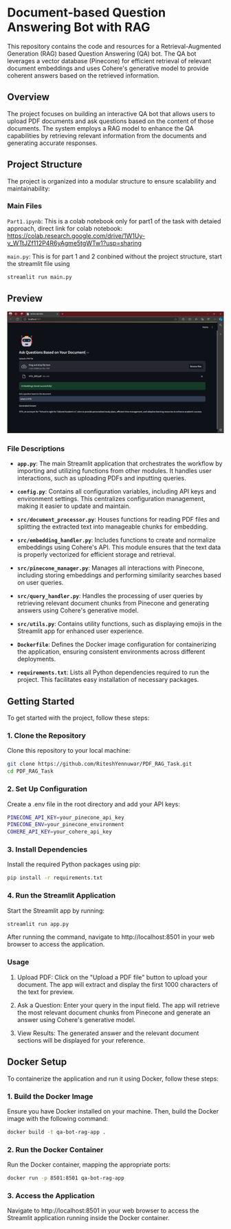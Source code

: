 # Document-based Question Answering Bot with RAG

This repository contains the code and resources for a Retrieval-Augmented Generation (RAG) based Question Answering (QA) bot. The QA bot leverages a vector database (Pinecone) for efficient retrieval of relevant document embeddings and uses Cohere's generative model to provide coherent answers based on the retrieved information.


## Overview

The project focuses on building an interactive QA bot that allows users to upload PDF documents and ask questions based on the content of those documents. The system employs a RAG model to enhance the QA capabilities by retrieving relevant information from the documents and generating accurate responses.

## Project Structure

The project is organized into a modular structure to ensure scalability and maintainability:

### Main Files
`Part1.ipynb`: This is a colab notebook only for part1 of the task with detaied approach, direct link for colab notebook: https://colab.research.google.com/drive/1W1Uy-v_WTtJZf112P4R6yAgme5tgWTw1?usp=sharing

`main.py`: This is for part 1 and 2 conbined without the project structure, start the streamlit file using
```bash
streamlit run main.py
```
## Preview
<img src="static/images/preview.png" alt="app preview">

### File Descriptions

- **`app.py`**: The main Streamlit application that orchestrates the workflow by importing and utilizing functions from other modules. It handles user interactions, such as uploading PDFs and inputting queries.

- **`config.py`**: Contains all configuration variables, including API keys and environment settings. This centralizes configuration management, making it easier to update and maintain.

- **`src/document_processor.py`**: Houses functions for reading PDF files and splitting the extracted text into manageable chunks for embedding.

- **`src/embedding_handler.py`**: Includes functions to create and normalize embeddings using Cohere's API. This module ensures that the text data is properly vectorized for efficient storage and retrieval.

- **`src/pinecone_manager.py`**: Manages all interactions with Pinecone, including storing embeddings and performing similarity searches based on user queries.

- **`src/query_handler.py`**: Handles the processing of user queries by retrieving relevant document chunks from Pinecone and generating answers using Cohere's generative model.

- **`src/utils.py`**: Contains utility functions, such as displaying emojis in the Streamlit app for enhanced user experience.

- **`Dockerfile`**: Defines the Docker image configuration for containerizing the application, ensuring consistent environments across different deployments.

- **`requirements.txt`**: Lists all Python dependencies required to run the project. This facilitates easy installation of necessary packages.

## Getting Started

To get started with the project, follow these steps:

### 1. Clone the Repository

Clone this repository to your local machine:

```bash
git clone https://github.com/RiteshYennuwar/PDF_RAG_Task.git
cd PDF_RAG_Task
```
### 2. Set Up Configuration
Create a .env file in the root directory and add your API keys:
```bash
PINECONE_API_KEY=your_pinecone_api_key
PINECONE_ENV=your_pinecone_environment
COHERE_API_KEY=your_cohere_api_key
```
### 3. Install Dependencies
Install the required Python packages using pip:
```bash
pip install -r requirements.txt
```
### 4. Run the Streamlit Application
Start the Streamlit app by running:
```bash
streamlit run app.py
```
After running the command, navigate to http://localhost:8501 in your web browser to access the application.

### Usage
1. Upload PDF: Click on the "Upload a PDF file" button to upload your document. The app will extract and display the first 1000 characters of the text for preview.

2. Ask a Question: Enter your query in the input field. The app will retrieve the most relevant document chunks from Pinecone and generate an answer using Cohere's generative model.

3. View Results: The generated answer and the relevant document sections will be displayed for your reference.

## Docker Setup
To containerize the application and run it using Docker, follow these steps:

### 1. Build the Docker Image

Ensure you have Docker installed on your machine. Then, build the Docker image with the following command:
```bash
docker build -t qa-bot-rag-app .
```
### 2. Run the Docker Container
Run the Docker container, mapping the appropriate ports:
```bash
docker run -p 8501:8501 qa-bot-rag-app
```
### 3. Access the Application
Navigate to http://localhost:8501 in your web browser to access the Streamlit application running inside the Docker container.